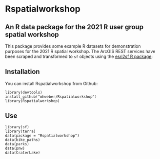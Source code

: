 # Rspatialworkshop
## An R data package for the 2021 R user group spatial workshop

This package provides some example R datasets for demonstration purposes for the 2021 R spatial workshop. The ArcGIS REST services have been scraped and transformed to `sf` objects using the [esri2sf R package](https://github.com/yonghah/esri2sf):


## Installation
You can install Rspatialworkshop from Github:
```
library(devtools)
install_github("mhweber/Rspatialworkshop")
library(Rspatialworkshop)
```

## Use
```
library(sf)
library(terra)
data(package = "Rspatialworkshop")
data(bike_paths)
data(parks)
data(pnw)
data(CraterLake)
```

